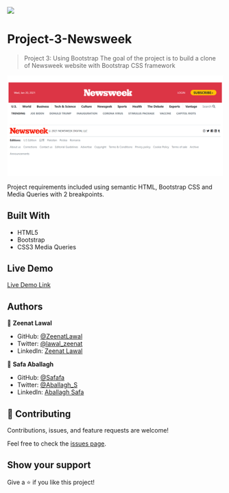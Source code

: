 ![](https://img.shields.io/badge/Microverse-blueviolet)

# Project-3-Newsweek

> Project 3: Using Bootstrap
The goal of the project is to build a clone of Newsweek website with Bootstrap CSS framework

![screenshot](image/Screenshot-newsweek.png)

Project requirements included using semantic HTML, Bootstrap CSS and Media Queries with 2 breakpoints.

## Built With

- HTML5
- Bootstrap
- CSS3 Media Queries

## Live Demo

[Live Demo Link](https://zeenatlawal.github.io/Project-3-Newsweek/)

## Authors

👤 **Zeenat Lawal**

- GitHub: [@ZeenatLawal](https://github.com/ZeenatLawal)
- Twitter: [@lawal_zeenat](https://twitter.com/lawal_zeenat)
- LinkedIn: [Zeenat Lawal](https://www.linkedin.com/in/zeenatlawal/)

👤 **Safa Aballagh**

- GitHub: [@Safafa](https://github.com/safafa)
- Twitter: [@Aballagh_S](https://twitter.com/Aballagh_S)
- LinkedIn: [Aballagh Safa](https://www.linkedin.com/in/aballaghsafa/)

## 🤝 Contributing

Contributions, issues, and feature requests are welcome!

Feel free to check the [issues page](https://github.com/ZeenatLawal/Project-3-Newsweek/issues/1).

## Show your support

Give a ⭐️ if you like this project!
